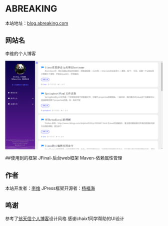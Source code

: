 ABREAKING
================
本站地址：[blog.abreaking.com](http://blog.abreaking.com)

## 网站名
李维的个人博客

![](./web-template-liwei/src/main/webapp/templates/liwei/tpl_screenshot.png)

##使用到的框架
JFinal-后台web框架
Maven-依赖属性管理

## 作者
本站开发者：[李维](http://www.abreaking.com)
JPress框架开源者：[杨福海](http://www.yangfuhai.com)

## 鸣谢
参考了[翁天信个人博客](https://blog.dandyweng.com/)设计风格
感谢chaixf同学帮助的UI设计


